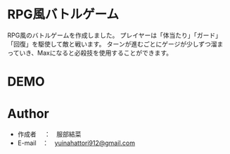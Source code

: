 # RPG風バトルゲーム
 
RPG風のバトルゲームを作成しました。
プレイヤーは「体当たり」「ガード」「回復」を駆使して敵と戦います。
ターンが進むごとにゲージが少しずつ溜まっていき、Maxになると必殺技を使用することができます。
 
# DEMO


 
# Author
 
* 作成者　 ：　服部結菜
* E-mail　：　yuinahattori912@gmail.com
 
